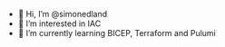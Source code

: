 - 👋 Hi, I’m @simonedland
- 👀 I’m interested in IAC
- 🌱 I’m currently learning BICEP, Terraform and Pulumi
